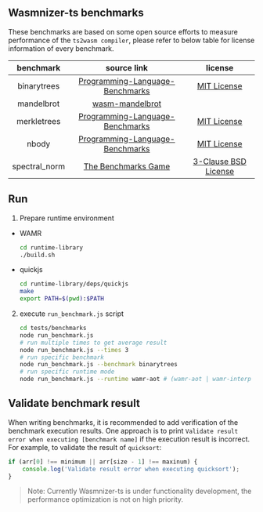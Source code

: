 ## Wasmnizer-ts benchmarks

These benchmarks are based on some open source efforts to measure performance of the `ts2wasm compiler`, please refer to below table for license information of every benchmark.

|  benchmark  |  source link  |   license   |
|  :-----:  |  :-----:  | :-----:  |
| binarytrees | [Programming-Language-Benchmarks](https://github.com/hanabi1224/Programming-Language-Benchmarks/blob/main/bench/algorithm/binarytrees/1.ts) | [MIT License](./MIT_LICENSE.txt) |
| mandelbrot | [wasm-mandelbrot](https://github.com/ColinEberhardt/wasm-mandelbrot/blob/master/assemblyscript/mandelbrot.ts) | |
| merkletrees | [Programming-Language-Benchmarks](https://github.com/hanabi1224/Programming-Language-Benchmarks/blob/main/bench/algorithm/merkletrees/1.ts) | [MIT License](./MIT_LICENSE.txt) |
| nbody | [Programming-Language-Benchmarks](https://github.com/hanabi1224/Programming-Language-Benchmarks/blob/main/bench/algorithm/nbody/6.ts) | [MIT License](./MIT_LICENSE.txt) |
| spectral_norm | [The Benchmarks Game](https://benchmarksgame-team.pages.debian.net/benchmarksgame/program/spectralnorm-typescript-1.html) | [3-Clause BSD License](./BSD_LICENSE.txt) |

## Run

1. Prepare runtime environment

- WAMR

    ``` bash
    cd runtime-library
    ./build.sh
    ```

- quickjs

    ``` bash
    cd runtime-library/deps/quickjs
    make
    export PATH=$(pwd):$PATH
    ```

2. execute `run_benchmark.js` script

    ``` bash
    cd tests/benchmarks
    node run_benchmark.js
    # run multiple times to get average result
    node run_benchmark.js --times 3
    # run specific benchmark
    node run_benchmark.js --benchmark binarytrees
    # run specific runtime mode
    node run_benchmark.js --runtime wamr-aot # (wamr-aot | wamr-interp | qjs)
    ```

## Validate benchmark result

When writing benchmarks, it is recommended to add verification of the benchmark execution results. One approach is to print `Validate result error when executing [benchmark name]` if the execution result is incorrect. For example, to validate the result of `quicksort`:

```typescript
if (arr[0] !== minimum || arr[size - 1] !== maxinum) {
    console.log('Validate result error when executing quicksort');
}
```

> Note: Currently Wasmnizer-ts is under functionality development, the performance optimization is not on high priority.
